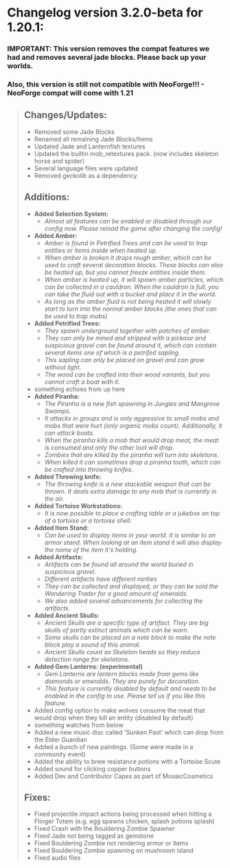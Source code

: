 # Changelog version 3.2.0-beta for 1.20.1:
### IMPORTANT: This version removes the compat features we had and removes several jade blocks. Please back up your worlds.
### Also, this version is still not compatible with NeoForge!!! - NeoForge compat will come with 1.21

> ## Changes/Updates:
> - Removed some Jade Blocks
> - Renamed all remaining Jade Blocks/Items
> - Updated Jade and Lanternfish textures
> - Updated the builtin mob_retextures pack. (now includes skeleton horse and spider)
> - Several language files were updated
> - Removed geckolib as a dependency
>
> ## Additions:
> - **Added Selection System:**
>   - _Almost all features can be enabled or disabled through our config now. Please reload the game after changing the config!_
> - **Added Amber:** 
>   - _Amber is found in Petrified Trees and can be used to trap entities or items inside when heated up._
>   - _When amber is broken it drops rough amber, which can be used to craft several decoration blocks. These blocks can also be heated up, but you cannot freeze entities inside them._
>   - _When amber is heated up, it will spawn amber particles, which can be collected in a cauldron. When the cauldron is full, you can take the fluid out with a bucket and place it in the world._
>   - _As long as the amber fluid is not being heated it will slowly start to turn into the normal amber blocks (the ones that can be used to trap mobs)_
> - **Added Petrified Trees:** 
>   - _They spawn underground together with patches of amber._
>   - _They can only be mined and stripped with a pickaxe and suspicious gravel can be found around it, which can contain several items one of which is a petrifed sapling._
>   - _This sapling can only be placed on gravel and can grow without light._
>   - _The wood can be crafted into their wood variants, but you cannot craft a boat with it._
> - something echoes from up here
> - **Added Piranha:** 
>   - _The Piranha is a new fish spawning in Jungles and Mangrove Swamps._
>   - _It attacks in groups and is only aggressive to small mobs and mobs that were hurt (only organic mobs count). Additionally, it can attack boats._
>   - _When the piranha kills a mob that would drop meat, the meat is consumed and only the other loot will drop._
>   - _Zombies that are killed by the piranha will turn into skeletons._
>   - _When killed it can sometimes drop a piranha tooth, which can be crafted into throwing knifes._
> - **Added Throwing knife:** 
>   - _The throwing knife is a new stackable weapon that can be thrown. It deals extra damage to any mob that is currently in the air._
> - **Added Tortoise Workstations:** 
>   - _It is now possible to place a crafting table or a jukebox on top of a tortoise or a tortoise shell._
> - **Added Item Stand:** 
>   - _Can be used to display items in your world. It is similar to an armor stand. When looking at an item stand it will also display the name of the item it's holding._
> - **Added Artifacts:**
>   - _Artifacts can be found all around the world buried in suspicious gravel._
>   - _Different artifacts have different rarities_
>   - _They can be collected and displayed, or they can be sold the Wandering Trader for a good amount of emeralds._
>   - _We also added several advancements for collecting the artifacts._
> - **Added Ancient Skulls:**
>   - _Ancient Skulls are a specific type of artifact. They are big skulls of partly extinct animals which can be worn._
>   - _Some skulls can be placed on a note block to make the note block play a sound of this animal._
>   - _Ancient Skulls count as Skeleton heads so they reduce detection range for skeletons._
> - **Added Gem Lanterns: (experimental)**
>   - _Gem Lanterns are lantern blocks made from gems like diamonds or emeralds. They are purely for decoration._
>   - _This feature is currently disabled by default and needs to be enabled in the config to use. Please tell us if you like this feature._
> - Added config option to make wolves consume the meat that would drop when they kill an entity (disabled by default)
> - something watches from below
> - Added a new music disc called 'Sunken Past' which can drop from the Elder Guardian
> - Added a bunch of new paintings. (Some were made in a community event)
> - Added the ability to brew resistance potions with a Tortoise Scute
> - Added sound for clicking copper buttons
> - Added Dev and Contributor Capes as part of MosaicCosmetics 
>
> ## Fixes:
> - Fixed projectile impact actions being processed when hitting a Flinger Totem (e.g. egg spawns chicken, splash potions splash)
> - Fixed Crash with the Bouldering Zombie Spawner
> - Fixed Jade not being tagged as gemstone
> - Fixed Bouldering Zombie not rendering armor or items
> - Fixed Bouldering Zombie spawning on mushroom island
> - Fixed audio files